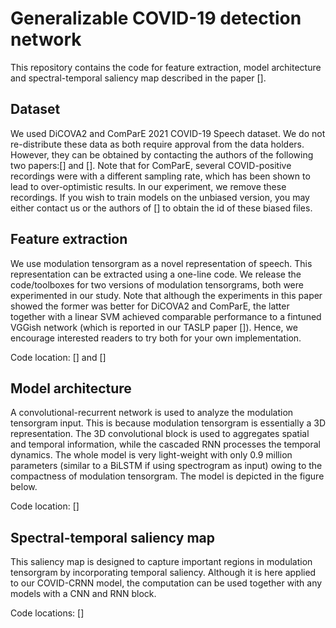 # Generalizable COVID-19 detection network
This repository contains the code for feature extraction, model architecture and spectral-temporal saliency map described in the paper [].

## Dataset
We used DiCOVA2 and ComParE 2021 COVID-19 Speech dataset. We do not re-distribute these data as both require approval from the data holders. However, they can be obtained by contacting the authors of the following two papers:[] and [].
Note that for ComParE, several COVID-positive recordings were with a different sampling rate, which has been shown to lead to over-optimistic results. In our experiment, we remove these recordings. If you wish to train models on the unbiased version, you may either contact us or the authors of [] to obtain the id of these biased files.

## Feature extraction
We use modulation tensorgram as a novel representation of speech. This representation can be extracted using a one-line code. We release the code/toolboxes for two versions of modulation tensorgrams, both were experimented in our study. Note that although the experiments in this paper showed the former was better for DiCOVA2 and ComParE, the latter together with a linear SVM achieved comparable performance to a fintuned VGGish network (which is reported in our TASLP paper []). Hence, we encourage interested readers to try both for your own implementation.

Code location: [] and []

## Model architecture
A convolutional-recurrent network is used to analyze the modulation tensorgram input. This is because modulation tensorgram is essentially a 3D representation. The 3D convolutional block is used to aggregates spatial and temporal information, while the cascaded RNN processes the temporal dynamics. The whole model is very light-weight with only 0.9 million parameters (similar to a BiLSTM if using spectrogram as input) owing to the compactness of modulation tensorgram. The model is depicted in the figure below.

Code location: []

## Spectral-temporal saliency map
This saliency map is designed to capture important regions in modulation tensorgram by incorporating temporal saliency. Although it is here applied to our COVID-CRNN model, the computation can be used together with any models with a CNN and RNN block.

Code locations: []
